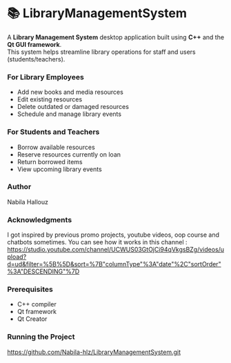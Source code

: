 # 📚 LibraryManagementSystem

A **Library Management System** desktop application built using **C++** and the **Qt GUI framework**.  
This system helps streamline library operations for staff and users (students/teachers).

### For Library Employees
- Add new books and media resources
- Edit existing resources
- Delete outdated or damaged resources
- Schedule and manage library events

### For Students and Teachers
- Borrow available resources
- Reserve resources currently on loan
- Return borrowed items
- View upcoming library events
  
### Author
Nabila Hallouz

### Acknowledgments
I got inspired by previous promo projects, youtube videos, oop course and chatbots sometimes.
You can see how it works in this channel :
https://studio.youtube.com/channel/UCWUS03GtOjCi94qVkgsBZg/videos/upload?d=ud&filter=%5B%5D&sort=%7B"columnType"%3A"date"%2C"sortOrder"%3A"DESCENDING"%7D


### Prerequisites
- C++ compiler 
- Qt framework 
- Qt Creator 

### Running the Project

   https://github.com/Nabila-hlz/LibraryManagementSystem.git


